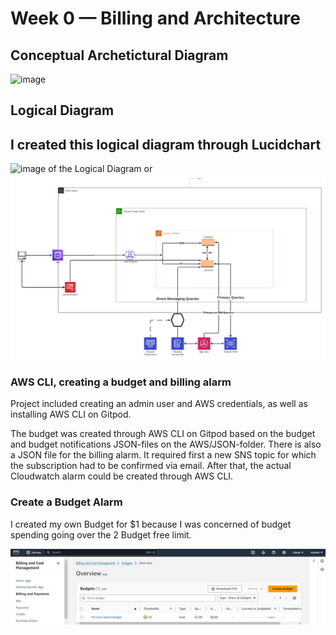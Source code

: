 # Week 0 — Billing and Architecture
## Conceptual Archetictural Diagram
![image](https://github.com/Ash01512/aws-bootcamp-cruddur-2023/assets/159699976/43376c37-8fe2-41e6-a9f3-dde3f3bc2be5)
## Logical Diagram
## I created this logical diagram through Lucidchart
![image of the Logical Diagram](https://github.com/Ash01512/aws-bootcamp-cruddur-2023/assets/159699976/ce270818-8de2-4c4e-a0ca-bcbc1674d035) or ![Image of Logical diagram using Amazon ElastiCache](Assets/Cruddur%20-%20Logical%20Diagram.png)
### AWS CLI, creating a budget and billing alarm
Project included creating an admin user and AWS credentials, as well as installing AWS CLI on Gitpod.

The budget was created through AWS CLI on Gitpod based on the budget and budget notifications JSON-files on the AWS/JSON-folder. There is also a JSON file for the billing alarm. It required first a new SNS topic for which the subscription had to be confirmed via email. After that, the actual Cloudwatch alarm could be created through AWS CLI.

### Create a Budget Alarm
I created my own Budget for $1 because I was concerned of budget spending going over the 2 Budget free limit.

![Image of the Budget Alarm I created](Assets/Budget.jpg)


